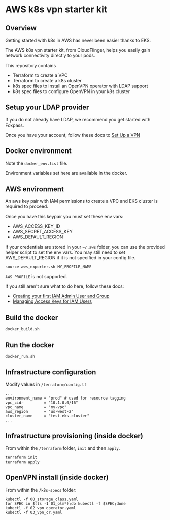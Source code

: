 # AWS k8s vpn starter kit

## Overview

Getting started with k8s in AWS has never been easier thanks to EKS.

The AWS k8s vpn starter kit, from CloudFlinger, helps you easily gain network connectivity directly to your pods.

This repository contains

-   Terraform to create a VPC
-   Terraform to create a k8s cluster
-   k8s spec files to install an OpenVPN operator with LDAP support
-   k8s spec files to configure OpenVPN in your k8s cluster

## Setup your LDAP provider

If you do not already have LDAP, we recommend you get started with Foxpass.

Once you have your account, follow these docs to [Set Up a VPN](https://foxpass.readme.io/docs/set-up-a-vpn)

## Docker environment

Note the  `docker_env.list` file.

Environment variables set here are available in the docker.

## AWS environment

An aws key pair with IAM permissions to create a VPC and EKS cluster is required to proceed.

Once you have this keypair you must set these env vars:

-   AWS_ACCESS_KEY_ID
-   AWS_SECRET_ACCESS_KEY
-   AWS_DEFAULT_REGION

If your credentials are stored in your `~/.aws` folder, you can use the provided helper script to set the env vars.  You may still need to set AWS_DEFAULT_REGION if it is not specified in your config file.

``` source aws_exporter.sh MY_PROFILE_NAME ```

`AWS_PROFILE` is not supported.

If you still aren't sure what to do here, follow these docs:

-   [Creating your first IAM Admin User and Group](https://docs.aws.amazon.com/IAM/latest/UserGuide/getting-started_create-admin-group.html)
-   [Managing Access Keys for IAM Users](https://docs.aws.amazon.com/IAM/latest/UserGuide/id_credentials_access-keys.html)

## Build the docker

``` docker_build.sh ```

## Run the docker

``` docker_run.sh ```

## Infrastructure configuration

Modify values in `/terraform/config.tf`

```
...
environment_name = "prod" # used for resource tagging
vpc_cidr         = "10.1.0.0/16"
vpc_name         = "my-vpc"
aws_region       = "us-west-2"
cluster_name     = "test-eks-cluster"
...
```

## Infrastructure provisioning (inside docker)

From within the `/terraform` folder, `init` and then `apply`.

```
terraform init
terraform apply
```

## OpenVPN install (inside docker)

From within the `/k8s-specs` folder:

```
kubectl -f 00_storage_class.yaml
for SPEC in $(ls -1 01_olm*);do kubectl -f $SPEC;done
kubectl -f 02_vpn_operator.yaml
kubectl -f 03_vpn_cr.yaml
```
